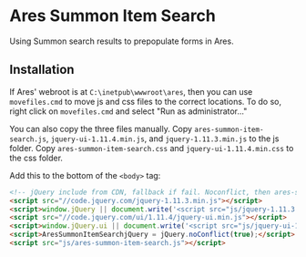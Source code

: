 # Ares Summon Item Search

Using Summon search results to prepopulate forms in Ares.

## Installation

If Ares' webroot is at `C:\inetpub\wwwroot\ares`, then you can use `movefiles.cmd` to move js and css files to the correct locations. 
To do so, right click on `movefiles.cmd` and select "Run as administrator..." 

You can also copy the three files manually. Copy `ares-summon-item-search.js`, `jquery-ui-1.11.4.min.js`, and `jquery-1.11.3.min.js` to the js folder. 
Copy `ares-summon-item-search.css` and `jquery-ui-1.11.4.min.css` to the css folder.

Add this to the bottom of the `<body>` tag:
```html
<!-- jQuery include from CDN, fallback if fail. Noconflict, then ares-summon-item-search -->
<script src="//code.jquery.com/jquery-1.11.3.min.js"></script>
<script>window.jQuery || document.write('<script src="js/jquery-1.11.3.min.js"><\/script>')</script>
<script src="//code.jquery.com/ui/1.11.4/jquery-ui.min.js"></script>
<script>window.jQuery.ui || document.write('<script src="js/jquery-ui-1.11.4.min.js><\/script>')</script>
<script>AresSummonItemSearchjQuery = jQuery.noConflict(true);</script>
<script src="js/ares-summon-item-search.js"></script>
```